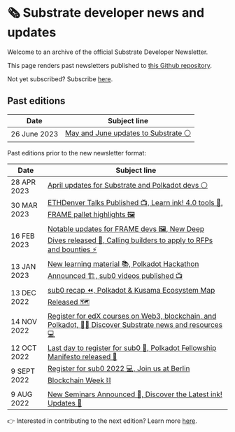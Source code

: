 # 🗞 Substrate developer news and updates

Welcome to an archive of the official Substrate Developer Newsletter.

This page renders past newsletters published to [this Github repository](https://github.com/substrate-developer-hub/newsletter).

Not yet subscribed? Subscribe [here](https://substrate.io/ecosystem/connect/newsletter/).

## Past editions

| Date | Subject line |
| ------ | ----- |
| 26 June 2023 | [May and June updates to Substrate ⚪️](/content/2023-06-substrate-newsletter.md) |

Past editions prior to the new newsletter format:

| Date | Subject line |
| ------ | ----- |
| 28 APR 2023 | [April updates for Substrate and Polkadot devs ⚪️](/content/2023-04-substrate-newsletter.md) |
| 30 MAR 2023 | [ETHDenver Talks Published 📺, Learn ink! 4.0 tools  🦑, FRAME pallet highlights 🖼](/content/2023-03-substrate-newsletter.md) |
| 16 FEB 2023 | [Notable updates for FRAME devs 🖼, New Deep Dives released 🤿, Calling builders to apply to RFPs and bounties ⚡️](/content/2023-02-substrate-newsletter.md) |
| 13 JAN 2023 | [New learning material 📚, Polkadot Hackathon Announced 🏗️, sub0 videos published 📺](/content/2023-01-substrate-newsletter.md) |
| 13 DEC 2022 | [sub0 recap ⏪, Polkadot & Kusama Ecosystem Map Released 🗺️](/content/2022-12-substrate-newsletter.md) |
| 14 NOV 2022 | [Register for edX courses on Web3, blockchain, and Polkadot, 🧑‍🎓 Discover Substrate news and resources 💻 ](/content/2022-11-substrate-newsletter.md) |
| 12 OCT 2022 | [Last day to register for sub0 📝, Polkadot Fellowship Manifesto released 📘](/content/2022-10-substrate-newsletter.md) |
| 9 SEPT 2022 | [Register for sub0 2022 💻, Join us at Berlin Blockchain Week ⛓️](/content/2022-09-substrate-newsletter.md) |
| 9 AUG 2022 | [New Seminars Announced 📆, Discover the Latest ink! Updates 🦑](/content/2022-08-substrate-newsletter.md) |

👉 Interested in contributing to the next edition? Learn more [here](README.md).

